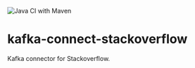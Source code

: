 ![Java CI with Maven](https://github.com/atulkaushal/kafka-connect-stackoverflow/workflows/Java%20CI%20with%20Maven/badge.svg)

# kafka-connect-stackoverflow
Kafka connector for Stackoverflow.
